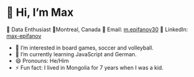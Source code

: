 # 👋 Hi, I’m Max
🚀 Data Enthusiast
📍Montreal, Canada
📧 Email: [m.epifanov30](mailto:m.epifanov30@gmail.com)
🔗 LinkedIn: [max-epifanov](https://www.linkedin.com/in/max-epifanov/) 

- 👀 I’m interested in board games, soccer and volleyball.
- 🌱 I’m currently learning JavaScript and German.
- 😄 Pronouns: He/Him
- ⚡ Fun fact: I lived in Mongolia for 7 years when I was a kid. 

<!---
emax30/emax30 is a ✨ special ✨ repository because its `README.md` (this file) appears on your GitHub profile.
You can click the Preview link to take a look at your changes.
--->
